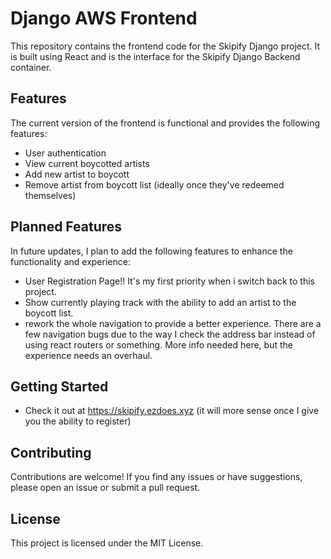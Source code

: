 # Django AWS Frontend

This repository contains the frontend code for the Skipify Django project. It is built using React and is the interface for the Skipify Django Backend container.

## Features

The current version of the frontend is functional and provides the following features:

- User authentication
- View current boycotted artists
- Add new artist to boycott
- Remove artist from boycott list (ideally once they've redeemed themselves) 

## Planned Features

In future updates, I plan to add the following features to enhance the functionality and experience:

- User Registration Page!! It's my first priority when i switch back to this project.
- Show currently playing track with the ability to add an artist to the boycott list.
- rework the whole navigation to provide a better experience. There are a few navigation bugs due to the way I check the address bar instead of using react routers or something. More info needed here, but the experience needs an overhaul.


## Getting Started

- Check it out at https://skipify.ezdoes.xyz (it will more sense once I give you the ability to register)

## Contributing

Contributions are welcome! If you find any issues or have suggestions, please open an issue or submit a pull request.

## License

This project is licensed under the MIT License.